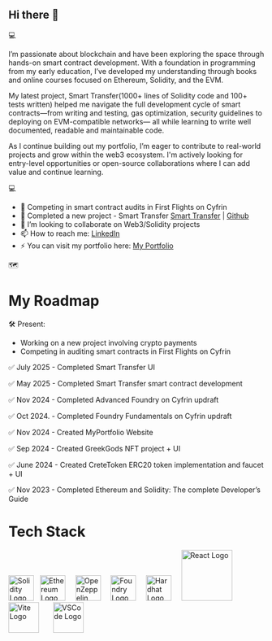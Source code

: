 ## Hi there 👋

💻

I’m passionate about blockchain and have been exploring the space through hands-on smart contract development. With a foundation in programming from my early education, I’ve developed my understanding through books and online courses focused on Ethereum, Solidity, and the EVM.

My latest project, Smart Transfer(1000+ lines of Solidity code and 100+ tests written) helped me navigate the full development cycle of smart contracts—from writing and testing, gas optimization, security guidelines to deploying on EVM-compatible networks— all while learning to write well documented, readable and maintainable code.

As I continue building out my portfolio, I’m eager to contribute to real-world projects and grow within the web3 ecosystem. I'm actively looking for entry-level opportunities or open-source collaborations where I can add value and continue learning.


💻 

- 👀 Competing in smart contract audits in First Flights on Cyfrin
- 🔭 Completed a new project - Smart Transfer [Smart Transfer](https://smart-transfer.netlify.app/)  |  [Github](https://github.com/MihaiHng/Password-Shielded-Transfer) 
- 👯 I’m looking to collaborate on Web3/Solidity projects 
- 📫 How to reach me: [LinkedIn](https://www.linkedin.com/in/mihai-hanga-03712749/)
- ⚡ You can visit my portfolio here:  [My Portfolio](https://mihaihanga-portfolio.netlify.app/)


:world_map:  
# My Roadmap


🛠️ Present:
   - Working on a new project involving crypto payments
   - Competing in auditing smart contracts in First Flights on Cyfrin
     
✅ July 2025 - Completed Smart Transfer UI

✅ May 2025 - Completed Smart Transfer smart contract development 

✅ Nov 2024 - Completed Advanced Foundry on Cyfrin updraft

✅ Oct 2024. - Completed Foundry Fundamentals on Cyfrin updraft

✅ Nov 2024 - Created MyPortfolio Website

✅ Sep 2024 - Created GreekGods NFT project + UI

✅ June 2024 - Created CreteToken ERC20 token implementation and faucet + UI

✅ Nov 2023 - Completed Ethereum and Solidity: The complete Developer’s Guide  


# Tech Stack


[<img src="https://www.svgrepo.com/show/374088/solidity.svg" alt="Solidity Logo" width="50">](https://soliditylang.org) &nbsp;
[<img src="https://www.citypng.com/public/uploads/preview/hd-ethereum-eth-purple-logo-sign-png-701751694771769kxirapfr36.png" alt="Ethereum Logo" width="50">](https://ethereum.org) &nbsp; &nbsp;
[<img src="https://images.ctfassets.net/t3wqy70tc3bv/4tl7aEnEwJyvmUxPKqR2KH/2ad9232b3e2e462c88aa27262ce93deb/OpenZeppelin_Logo.jpeg" alt="OpenZeppelin Logo" width="50">](https://www.openzeppelin.com/) &nbsp; &nbsp;
[<img src="https://avatars.githubusercontent.com/u/99892494?s=200&v=4" alt="Foundry Logo" width="50">](https://github.com/foundry-rs) &nbsp; &nbsp;
[<img src="https://icon.icepanel.io/Technology/svg/Hardhat.svg" alt="Hardhat Logo" width="50">](https://hardhat.org) &nbsp; &nbsp;
[<img src="https://download.logo.wine/logo/React_(web_framework)/React_(web_framework)-Logo.wine.png" alt="React Logo" width="100">](https://react.dev/) 
[<img src="https://upload.wikimedia.org/wikipedia/commons/thumb/f/f1/Vitejs-logo.svg/1039px-Vitejs-logo.svg.png" alt="Vite Logo" width="60">](https://vite.dev/) &nbsp; &nbsp; &nbsp;
[<img src="https://i0.wp.com/teech.com.br/wp-content/uploads/2020/01/VsCode.png?fit=512%2C512" alt="VSCode Logo" width="60">](https://code.visualstudio.com/) &nbsp; &nbsp; &nbsp;









